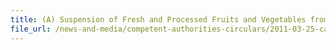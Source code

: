 ```yaml
---
title: (A) Suspension of Fresh and Processed Fruits and Vegetables from Chiba and Ehime Prefectures (B) Hold and Test of Certain Food Products Imported from Japan 
file_url: /news-and-media/competent-authorities-circulars/2011-03-25-ca.pdf
---
```

